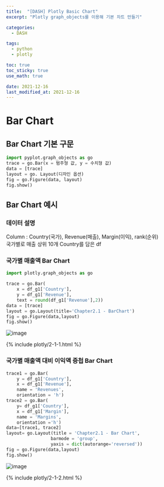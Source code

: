 ```yaml
---
title:  "[DASH] Plotly Basic Chart"
excerpt: "Plotly graph_objects를 이용해 기본 차트 만들기"

categories:
  - DASH

tags:
  - python
  - plotly

toc: true
toc_sticky: true
use_math: true

date: 2021-12-16
last_modified_at: 2021-12-16
---
```


# Bar Chart
## Bar Chart 기본 구문

```py
import pyplot.graph_objects as go
trace = go.Bar(x = 범주형 값, y = 수치형 값)
data = [trace]
layout = go. Layout(디자인 옵션)
fig = go.Figure(data, layout)
fig.show()
```

## Bar Chart 예시

### 데이터 설명
Column : Country(국가), Revenue(매출), Margin(이익), rank(순위)  
국가별로 매출 상위 10개 Country를 담은 df  

### 국가별 매출액 Bar Chart

```py
import plotly.graph_objects as go

trace = go.Bar(
    x = df_g1['Country'],
    y = df_g1['Revenue'],
    text = round(df_g1['Revenue'],2))
data = [trace]
layout = go.Layout(title='Chapter2.1 - BarChart')
fig = go.Figure(data,layout)
fig.show()
```

![image](https://user-images.githubusercontent.com/91586956/146339062-b4e91880-8db3-4e5f-afa7-5cf71074cdd6.png)

{% include plotly/2-1-1.html %}

### 국가별 매출액 대비 이익액 중첩 Bar Chart

```py
trace1 = go.Bar(
    y = df_g1['Country'],
    x = df_g1['Revenue'],
    name = 'Revenues',
    orientation = 'h')
trace2 = go.Bar(
    y= df_g1['Country'],
    x = df_g1['Margin'],
    name = 'Margins',
    orientation ='h')
data=[trace1, trace2]
layout= go.Layout(title = 'Chapter2.1 - Bar Chart',
                 barmode = 'group',
                 yaxis = dict(autorange='reversed'))
fig = go.Figure(data,layout)
fig.show()
```
![image](https://user-images.githubusercontent.com/91586956/146339159-e02603a0-05b6-4c2c-80a8-d3056f7c7da5.png)

{% include plotly/2-1-2.html %}
